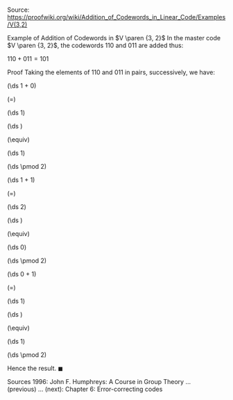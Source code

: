 # 

Source: https://proofwiki.org/wiki/Addition_of_Codewords_in_Linear_Code/Examples/V(3,2)

Example of Addition of Codewords in $V \paren {3, 2}$
In the master code $V \paren {3, 2}$, the codewords $110$ and $011$ are added thus:

$110 + 011 = 101$


Proof
Taking the elements of $110$ and $011$ in pairs, successively, we have:














\(\ds 1 + 0\)

\(=\)







\(\ds 1\)




















\(\ds \)

\(\equiv\)







\(\ds 1\)

\(\ds \pmod 2\)






















\(\ds 1 + 1\)

\(=\)







\(\ds 2\)




















\(\ds \)

\(\equiv\)







\(\ds 0\)

\(\ds \pmod 2\)






















\(\ds 0 + 1\)

\(=\)







\(\ds 1\)




















\(\ds \)

\(\equiv\)







\(\ds 1\)

\(\ds \pmod 2\)







Hence the result.
$\blacksquare$


Sources
1996: John F. Humphreys: A Course in Group Theory ... (previous) ... (next): Chapter $6$: Error-correcting codes




